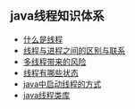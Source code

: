 ## java线程知识体系

- [什么是线程]()
- [线程与进程之间的区别与联系]()
- [多线程带来的风险](https://github.com/chlsmile/blogfile/blob/master/blogpost/java线程/多线程带来的风险.md)
- [线程有哪些状态]()
- [java中启动线程的方式]()
- [java线程类库]()
